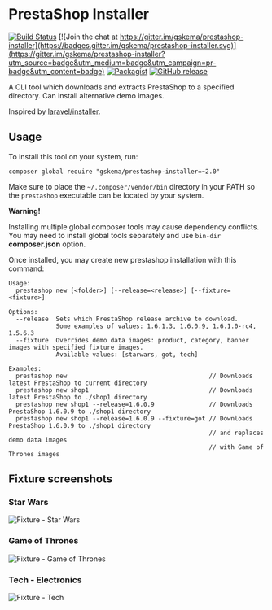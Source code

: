 # PrestaShop Installer

[![Build Status](https://travis-ci.org/gskema/prestashop-installer.svg?branch=dev)](https://travis-ci.org/gskema/prestashop-installer)
[![Join the chat at https://gitter.im/gskema/prestashop-installer](https://badges.gitter.im/gskema/prestashop-installer.svg)](https://gitter.im/gskema/prestashop-installer?utm_source=badge&utm_medium=badge&utm_campaign=pr-badge&utm_content=badge)
[![Packagist](https://img.shields.io/packagist/dt/gskema/prestashop-installer.svg)]()
[![GitHub release](https://img.shields.io/github/release/gskema/prestashop-installer.svg)]()

A CLI tool which downloads and extracts PrestaShop to a specified directory.
Can install alternative demo images.

Inspired by [laravel/installer](https://github.com/laravel/installer).

## Usage

To install this tool on your system, run:

```
composer global require "gskema/prestashop-installer=~2.0"
```

Make sure to place the `~/.composer/vendor/bin` directory in your PATH
so the `prestashop` executable can be located by your system.

**Warning!**

Installing multiple global composer tools may cause dependency conflicts.
You may need to install global tools separately and use `bin-dir`
**composer.json** option.

Once installed, you may create new prestashop installation with this command:

```
Usage:
  prestashop new [<folder>] [--release=<release>] [--fixture=<fixture>]

Options:
  --release  Sets which PrestaShop release archive to download.
             Some examples of values: 1.6.1.3, 1.6.0.9, 1.6.1.0-rc4, 1.5.6.3
  --fixture  Overrides demo data images: product, category, banner images with specified fixture images.
             Available values: [starwars, got, tech]

Examples:
  prestashop new                                       // Downloads latest PrestaShop to current directory
  prestashop new shop1                                 // Downloads latest PrestaShop to ./shop1 directory
  prestashop new shop1 --release=1.6.0.9               // Downloads PrestaShop 1.6.0.9 to ./shop1 directory
  prestashop new shop1 --release=1.6.0.9 --fixture=got // Downloads PrestaShop 1.6.0.9 to ./shop1 directory
                                                       // and replaces demo data images
                                                       // with Game of Thrones images
```

## Fixture screenshots

### Star Wars
![Fixture - Star Wars](http://i.imgur.com/lCw0nQh.png "Demo data fixture: Star Wars")

### Game of Thrones
![Fixture - Game of Thrones](http://i.imgur.com/GuPah7n.png "Demo data fixture: Game of Thrones")

### Tech - Electronics
![Fixture - Tech](http://i.imgur.com/kykWw06.png "Demo data fixture: Technology, Electronics")
